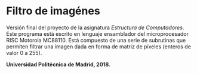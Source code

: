 # Filtro de imagénes
Versión final del proyecto de la asignatura *Estructura de Computadores*. Este programa está escrito en lenguaje ensamblador del microprocesador RISC Motorola MC88110. Está compuesto de una serie de subrutinas que permiten filtrar una imagen dada en forma de matriz de píxeles (enteros de valor 0 a 255).

**Universidad Politécnica de Madrid, 2018.**
